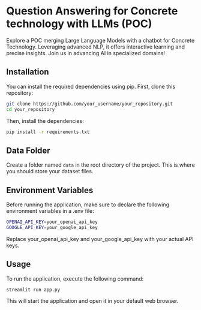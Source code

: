# Question Answering for Concrete technology with LLMs (POC)
Explore a POC merging Large Language Models with a chatbot for Concrete Technology. Leveraging advanced NLP, it offers interactive learning and precise insights. Join us in advancing AI in specialized domains!

## Installation

You can install the required dependencies using pip. First, clone this repository:

```bash
git clone https://github.com/your_username/your_repository.git
cd your_repository
```

Then, install the dependencies:

```bash
pip install -r requirements.txt
```

## Data Folder
Create a folder named `data` in the root directory of the project. This is where you should store your dataset files.

## Environment Variables
Before running the application, make sure to declare the following environment variables in a .env file:

```bash
OPENAI_API_KEY=your_openai_api_key
GOOGLE_API_KEY=your_google_api_key
```

Replace your_openai_api_key and your_google_api_key with your actual API keys.

## Usage
To run the application, execute the following command:

```bash
streamlit run app.py
```
This will start the application and open it in your default web browser.

